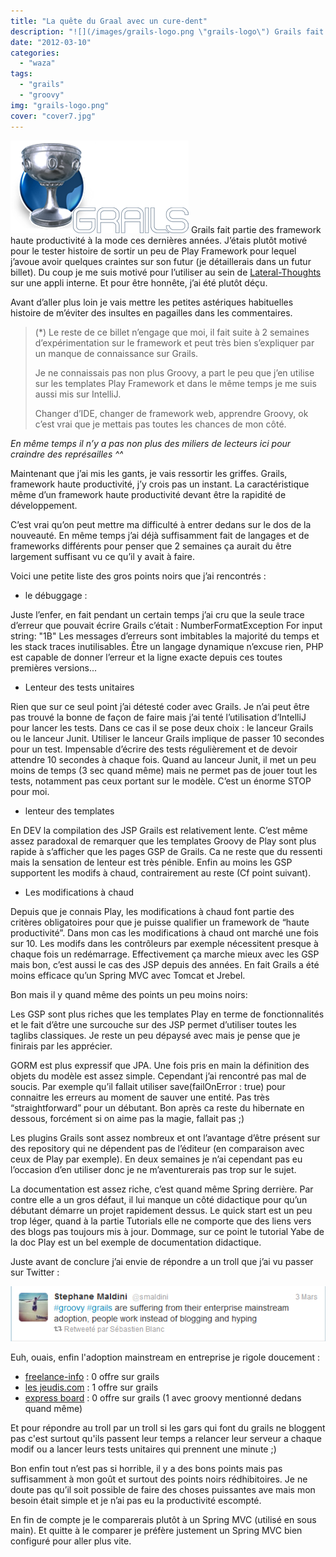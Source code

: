 ```yaml
---
title: "La quête du Graal avec un cure-dent"
description: "![](/images/grails-logo.png \"grails-logo\") Grails fait partie des framework haute productivité à la mode ces dernières années. J’étais plutôt motivé p..."
date: "2012-03-10"
categories: 
  - "waza"
tags: 
  - "grails"
  - "groovy"
img: "grails-logo.png"
cover: "cover7.jpg"
---
```


![](/images/grails-logo.png "grails-logo") Grails fait partie des framework haute productivité à la mode ces dernières années. J’étais plutôt motivé pour le tester histoire de sortir un peu de Play Framework pour lequel j’avoue avoir quelques craintes sur son futur (je détaillerais dans un futur billet). Du coup je me suis motivé pour l’utiliser au sein de [Lateral-Thoughts](http://www.lateral-thoughts.com/) sur une appli interne. Et pour être honnête, j’ai été plutôt déçu. 

Avant d’aller plus loin je vais mettre les petites astériques habituelles histoire de m’éviter des insultes en pagailles dans les commentaires.

> (\*) Le reste de ce billet n’engage que moi, il fait suite à 2 semaines d’expérimentation sur le framework et peut très bien s’expliquer par un manque de connaissance sur Grails.
> 
> Je ne connaissais pas non plus Groovy, a part le peu que j’en utilise sur les templates Play Framework et dans le même temps je me suis aussi mis sur IntelliJ.
> 
> Changer d’IDE, changer de framework web, apprendre Groovy, ok c’est vrai que je mettais pas toutes les chances de mon côté.

_En même temps il n’y a pas non plus des miliers de lecteurs ici pour craindre des représailles ^^_

Maintenant que j’ai mis les gants, je vais ressortir les griffes. Grails, framework haute productivité, j’y crois pas un instant. La caractéristique même d’un framework haute productivité devant être la rapidité de développement.

C’est vrai qu’on peut mettre ma difficulté à entrer dedans sur le dos de la nouveauté. En même temps j’ai déjà suffisamment fait de langages et de frameworks différents pour penser que 2 semaines ça aurait du être largement suffisant vu ce qu’il y avait à faire.

Voici une petite liste des gros points noirs que j’ai rencontrés :

- le débuggage :

Juste l’enfer, en fait pendant un certain temps j’ai cru que la seule trace d’erreur que pouvait écrire Grails c’était : NumberFormatException For input string: "1B" Les messages d’erreurs sont imbitables la majorité du temps et les stack traces inutilisables. Être un langage dynamique n’excuse rien, PHP est capable de donner l’erreur et la ligne exacte depuis ces toutes premières versions...

- Lenteur des tests unitaires

Rien que sur ce seul point j’ai détesté coder avec Grails. Je n’ai peut être pas trouvé la bonne de façon de faire mais j’ai tenté l’utilisation d’IntelliJ pour lancer les tests. Dans ce cas il se pose deux choix : le lanceur Grails ou le lanceur Junit. Utiliser le lanceur Grails implique de passer 10 secondes pour un test. Impensable d’écrire des tests régulièrement et de devoir attendre 10 secondes à chaque fois. Quand au lanceur Junit, il met un peu moins de temps (3 sec quand même) mais ne permet pas de jouer tout les tests, notamment pas ceux portant sur le modèle. C’est un énorme STOP pour moi.

- lenteur des templates

En DEV la compilation des JSP Grails est relativement lente. C’est même assez paradoxal de remarquer que les templates Groovy de Play sont plus rapide à s’afficher que les pages GSP de Grails. Ca ne reste que du ressenti mais la sensation de lenteur est très pénible. Enfin au moins les GSP supportent les modifs à chaud, contrairement au reste (Cf point suivant).

- Les modifications à chaud

Depuis que je connais Play, les modifications à chaud font partie des critères obligatoires pour que je puisse qualifier un framework de “haute productivité”. Dans mon cas les modifications à chaud ont marché une fois sur 10. Les modifs dans les contrôleurs par exemple nécessitent presque à chaque fois un redémarrage. Effectivement ça marche mieux avec les GSP mais bon, c’est aussi le cas des JSP depuis des années. En fait Grails a été moins efficace qu’un Spring MVC avec Tomcat et Jrebel.

Bon mais il y quand même des points un peu moins noirs:

Les GSP sont plus riches que les templates Play en terme de fonctionnalités et le fait d’être une surcouche sur des JSP permet d’utiliser toutes les taglibs classiques. Je reste un peu dépaysé avec mais je pense que je finirais par les apprécier.

GORM est plus expressif que JPA. Une fois pris en main la définition des objets du modèle est assez simple. Cependant j’ai rencontré pas mal de soucis. Par exemple qu’il fallait utiliser save(failOnError : true) pour connaitre les erreurs au moment de sauver une entité. Pas très “straightforward” pour un débutant. Bon après ca reste du hibernate en dessous, forcément si on aime pas la magie, fallait pas ;)

Les plugins Grails sont assez nombreux et ont l’avantage d’être présent sur des repository qui ne dépendent pas de l’éditeur (en comparaison avec ceux de Play par exemple). En deux semaines je n’ai cependant pas eu l’occasion d’en utiliser donc je ne m’aventurerais pas trop sur le sujet.

La documentation est assez riche, c’est quand même Spring derrière. Par contre elle a un gros défaut, il lui manque un côté didactique pour qu’un débutant démarre un projet rapidement dessus. Le quick start est un peu trop léger, quand à la partie Tutorials elle ne comporte que des liens vers des blogs pas toujours mis à jour. Dommage, sur ce point le tutorial Yabe de la doc Play est un bel exemple de documentation didactique.

Juste avant de conclure j’ai envie de répondre a un troll que j’ai vu passer sur Twitter :

![](/images/grails.png "grails")

Euh, ouais, enfin l'adoption mainstream en entreprise je rigole doucement :

- [freelance-info](http://www.freelance-info.fr/) : 0 offre sur grails
- [les jeudis.com](http://www.lesjeudis.com) : 1 offre sur grails
- [express board](http://www.express-board.fr/) : 0 offre sur grails (1 avec groovy mentionné dedans quand même)

Et pour répondre au troll par un troll si les gars qui font du grails ne bloggent pas c'est surtout qu'ils passent leur temps a relancer leur serveur a chaque modif ou a lancer leurs tests unitaires qui prennent une minute ;)

Bon enfin tout n’est pas si horrible, il y a des bons points mais pas suffisamment à mon goût et surtout des points noirs rédhibitoires. Je ne doute pas qu’il soit possible de faire des choses puissantes ave mais mon besoin était simple et je n’ai pas eu la productivité escompté.

En fin de compte je le comparerais plutôt à un Spring MVC (utilisé en sous main). Et quitte à le comparer je préfère justement un Spring MVC bien configuré pour aller plus vite.
